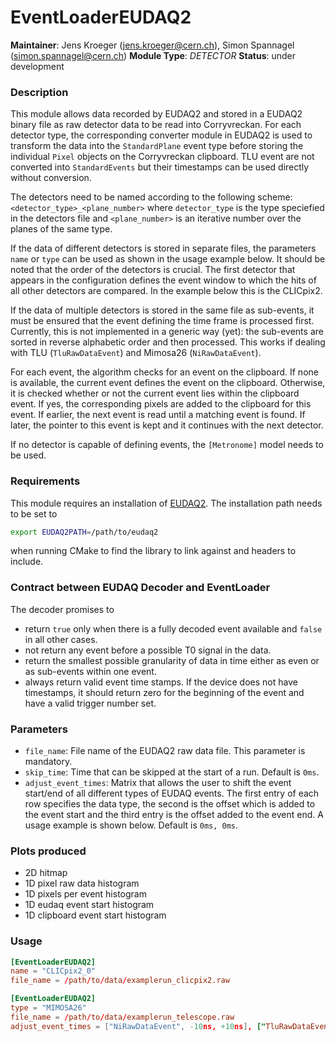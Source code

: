 # EventLoaderEUDAQ2
**Maintainer**: Jens Kroeger (<jens.kroeger@cern.ch>), Simon Spannagel (<simon.spannagel@cern.ch>)
**Module Type**: *DETECTOR*
**Status**: under development

### Description
This module allows data recorded by EUDAQ2 and stored in a EUDAQ2 binary file as raw detector data to be read into Corryvreckan.
For each detector type, the corresponding converter module in EUDAQ2 is used to transform the data into the `StandardPlane` event type before storing the individual `Pixel` objects on the Corryvreckan clipboard.
TLU event are not converted into `StandardEvents` but their timestamps can be used directly without conversion.

The detectors need to be named according to the following scheme: `<detector_type>_<plane_number>` where `detector_type` is the type speciefied in the detectors file and `<plane_number>` is an iterative number over the planes of the same type.

If the data of different detectors is stored in separate files, the parameters `name` or `type` can be used as shown in the usage example below.
It should be noted that the order of the detectors is crucial.
The first detector that appears in the configuration defines the event window to which the hits of all other detectors are compared.
In the example below this is the CLICpix2.

If the data of multiple detectors is stored in the same file as sub-events, it must be ensured that the event defining the time frame is processed first.
Currently, this is not implemented in a generic way (yet): the sub-events are sorted in reverse alphabetic order and then processed.
This works if dealing with TLU (`TluRawDataEvent`) and Mimosa26 (`NiRawDataEvent`).

For each event, the algorithm checks for an event on the clipboard.
If none is available, the current event defines the event on the clipboard.
Otherwise, it is checked whether or not the current event lies within the clipboard event.
If yes, the corresponding pixels are added to the clipboard for this event.
If earlier, the next event is read until a matching event is found.
If later, the pointer to this event is kept and it continues with the next detector.

If no detector is capable of defining events, the `[Metronome]` model needs to be used.

### Requirements
This module requires an installation of [EUDAQ2](https://eudaq.github.io/). The installation path needs to be set to
```bash
export EUDAQ2PATH=/path/to/eudaq2
```
when running CMake to find the library to link against and headers to include.

### Contract between EUDAQ Decoder and EventLoader

The decoder promises to
* return `true` only when there is a fully decoded event available and `false` in all other cases.
* not return any event before a possible T0 signal in the data.
* return the smallest possible granularity of data in time either as even or as sub-events within one event.
* always return valid event time stamps. If the device does not have timestamps, it should return zero for the beginning of the event and have a valid trigger number set.

### Parameters
* `file_name`: File name of the EUDAQ2 raw data file. This parameter is mandatory.
* `skip_time`: Time that can be skipped at the start of a run. Default is `0ms`.
* `adjust_event_times`: Matrix that allows the user to shift the event start/end of all different types of EUDAQ events. The first entry of each row specifies the data type, the second is the offset which is added to the event start and the third entry is the offset added to the event end. A usage example is shown below. Default is `0ms, 0ms`.

### Plots produced
* 2D hitmap
* 1D pixel raw data histogram
* 1D pixels per event histogram
* 1D eudaq event start histogram
* 1D clipboard event start histogram

### Usage
```toml
[EventLoaderEUDAQ2]
name = "CLICpix2_0"
file_name = /path/to/data/examplerun_clicpix2.raw

[EventLoaderEUDAQ2]
type = "MIMOSA26"
file_name = /path/to/data/examplerun_telescope.raw
adjust_event_times = ["NiRawDataEvent", -10ns, +10ns], ["TluRawDataEvent", -115us, +200us]
```
